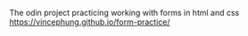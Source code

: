 The odin project practicing working with forms in html and css
https://vincephung.github.io/form-practice/
